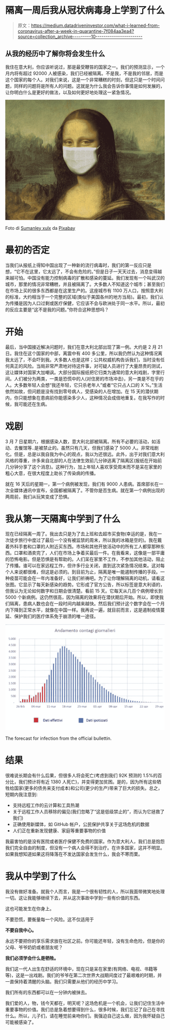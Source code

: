 # 隔离一周后我从冠状病毒身上学到了什么

> 原文：<https://medium.datadriveninvestor.com/what-i-learned-from-coronavirus-after-a-week-in-quarantine-7f084aa3ea4?source=collection_archive---------10----------------------->

## 从我的经历中了解你将会发生什么

我住在意大利，你应该听说过，那是最受鞭笞的国家之一。我们的预测显示，一个月内将有超过 92000 人被感染，我们已经被隔离。不是我，不是我的邻居，而是这个国家的每个人。对我们来说，这是一个非常糟糕的时刻，但这只是一个时间问题，同样的问题将是所有人的问题。这就是为什么我会告诉你事情是如何发展的，让你明白什么是更好的做法，以及如何更好地处理这一紧急情况。

![](img/56c63d911aae86640dbcfc81bacc4254.png)

Foto di [Sumanley xulx](https://pixabay.com/it/users/sumanley-2265479/?utm_source=link-attribution&utm_medium=referral&utm_campaign=image&utm_content=4893660) da [Pixabay](https://pixabay.com/it/?utm_source=link-attribution&utm_medium=referral&utm_campaign=image&utm_content=4893660)

# 最初的否定

当我们从报纸上得知中国出现了一种新的流行病毒时，我们的第一反应只是想，“它不在这里，它太远了，不会有危险的。”但是日子一天天过去，消息变得越来越可怕。中国没有能力控制病毒的扩散和感染的蔓延。我们发现有一个叫武汉的城市，那里的情况非常糟糕，并且被隔离了。大多数人不知道这个城市；甚至我们在市场上买的很多东西都是在这里生产的。这座城市有 1100 万人口，按照意大利的标准，大约相当于一个完整的区域(类似于美国各州的地方当局)。最初，我们认为传播是因为人口过剩或医疗保健，它应该不会与欧洲处于同一水平。所以，最初的反应主要是“这不是我的问题。”你符合这种思想吗？

# 开始

最后，当中国接近解决问题时，我们在意大利北部出现了第一例。大约是 2 月 21 日。我住在这个国家的中部，离震中有 400 多公里，所以我仍然认为这种情况离我太远了，不会吓到我。大多数人也是这样；公共权威机构告诉我们，当时没有任何真正的风险。当局非常严肃地对待这件事，对可疑人员进行了大量昂贵的测试，这让媒体对国家大加嘲讽。大部分国际报纸把它归类为通常的意大利戏剧，字里行间。人们被分为两类，一类是恐慌中的人(对住房的市场冲击)，另一类是不在乎的人。大多数年轻人会想“我还年轻，它只杀老年人”或者“它只占人口的 X %。”生活依然如故，但问题是没有找到零号病人，受感染的人在增加。在 15 天的潜伏期内，你只能想象在患病前你能感染多少人，这种情况会成倍地重复。在我写作的时候，我可能还在生病。

# 戏剧

3 月 7 日星期六，根据感染人数，意大利北部被隔离。所有不必要的活动，如活动、去餐馆等..是被禁止的。虽然只有几天，但我们感染了 5000 人。非常戏剧化。但是，总是以我自我为中心的观点，我以为还很远。此外，出于对我们意大利风格的尊重，许多来自北部的人在法律生效前几分钟逃离了隔离区(报纸在开始前几分钟分享了这个消息)。这种行为，加上年轻人喜欢享受周末而不是呆在家里的粗心大意，在很大程度上助长了传染病的传播。

就在 16 天后的星期一，第一个病例被发现，我们有 9000 人患病。首席部长在一次全媒体通讯中宣布，全国都被隔离了。不管你是否生病。就在第一个病例出现的两周前，我们从玩笑变成了恐惧。

# 我从第一天隔离中学到了什么

现在已经隔离一周了。我出去只是为了去上班和去超市买食物(幸运的是，我在一次徒步旅行中度过了最后一个没有被监禁的周末，所以我的冰箱是空的)。我在戴着外科手套和口罩的人附近买东西。市场和其他开放活动中的所有工人都穿那种东西。口罩和酒卖完了，人们在市场上争着买最后一件。在我看来，这像是一部平庸的恐怖电影。但是恐惧是有帮助的。人们呆在家里不工作，不参加其他活动，阻止了传播。谁可以在家远程工作，但许多行业关闭，直到这次紧急情况结束。这对每个人来说都很难，但这是必须的。到目前为止，隔离是唯一能遏制传播的手段。一种疫苗可能会在一年内准备好，让我们祈祷吧。为了让你理解隔离的动机，请看这张图。它显示了每天新感染的趋势。它形成了官方公告，所以标签是意大利语的，但我认为无论如何数字和日期会很清楚。看前 15 天。它每天从几百个病例增长到 5000 个新病例。这仍然很高，因为隔离的效果将在潜伏期后开始。所以，即使我们隔离，患病人数也会在一段时间内越来越快。然后我们预计这个数字会在一个月内下降到正常水平，就像在中国一样。我再说一遍，就目前而言，这是遏制疫情蔓延、保护我们的医疗体系免于崩溃的唯一途径。

![](img/0ba7b394815f599ee650844b9d9b6665.png)

The forecast for infection from the official bullettin.

# 结果

很难说长期会有什么后果，但很多人将会死亡(考虑到我们 92K 预测的 1.5%的百分比，我们预计将有近 1380 人死亡)，并变得更加贫困。是的，因为所有这些牺牲给国家(更多的债务来支付成本)和公司(更少的生产)带来了巨大的损失。总之，短期内我注意到:

*   支持远程工作的云计算和工具热潮
*   关于远程工作人员移除的偏见(我们忽略了“这是低级禁止的”，而认为它拯救了我们)
*   正确使用新媒体，如 GitHub 帐户，公民保护共享关于这场危机的数据
*   人们正在重新发现健康、家庭等重要事物的价值

我最害怕的是没有医院或者医疗保健不免费的国家。作为意大利人，我们总是抱怨我们完全自由的制度，但没有一个病人会得不到治疗。在许多国家，这并不明显。如果我想知道如果这将降落在不发达国家会发生什么，我会不寒而栗。

# 我从中学到了什么

我没有做好准备。就我个人而言，我是一个很有韧性的人，所以我面带微笑地处理一切。这让我能够继续下去，并从这次事故中学到一些有价值的东西。

这也可能发生在你身上。

不要恐慌，要衡量每一个风险。这不仅适用于

**不要自我中心。**

永远不要把你的享乐需求放在社区之前。你可能还年轻，没有生命危险，但是你的父母、爷爷奶奶或者朋友呢？

**我们必须学会什么是牺牲。**

我们这一代人出生在舒适的环境中，现在只是呆在家里(有网络、电视、书籍等等)，这是一出戏剧。我们的爷爷在第二次世界大战期间度过了最艰难的时期，并一直保持着清醒的头脑。我们只需要从他们的经历中学习。

我们所有的东西都可以在一分钟内被抹去。

我们爱的人，物，钱今天都在，明天呢？这场危机是一个机会，让我们记住生活中重要事物的价值。我们总是急着想要得到什么，很多时候，我们忘记了自己在寻找什么。所以，儿子们，请在睡觉前亲吻你们。我强迫自己这么做，因为我怀疑自己可能被感染了。